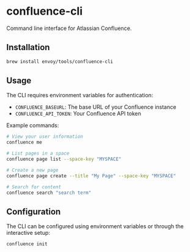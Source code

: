 # confluence-cli

Command line interface for Atlassian Confluence.

## Installation

```bash
brew install envoy/tools/confluence-cli
```

## Usage

The CLI requires environment variables for authentication:
- `CONFLUENCE_BASEURL`: The base URL of your Confluence instance
- `CONFLUENCE_API_TOKEN`: Your Confluence API token

Example commands:
```bash
# View your user information
confluence me

# List pages in a space
confluence page list --space-key "MYSPACE"

# Create a new page
confluence page create --title "My Page" --space-key "MYSPACE"

# Search for content
confluence search "search term"
```

## Configuration

The CLI can be configured using environment variables or through the interactive setup:

```bash
confluence init
```